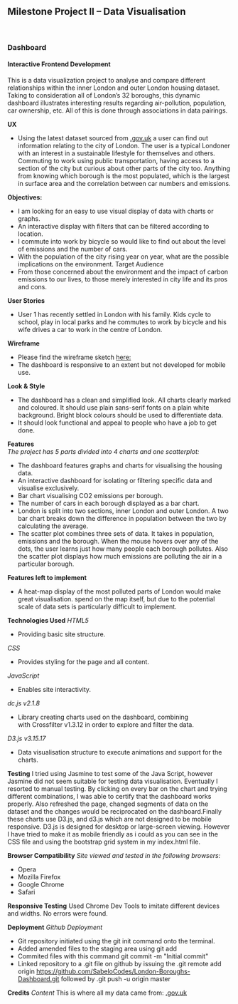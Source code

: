 <h2>Milestone Project II – Data Visualisation</h2><br>
<h3>Dashboard</h3>
<h4>Interactive Frontend Development</h4>

This is a data visualization project to analyse and compare different relationships within 
the inner London and outer London housing dataset. Taking to consideration all of London’s 32 boroughs, 
this dynamic dashboard illustrates interesting results regarding air-pollution, population, car ownership, 
etc. All of this is done through associations in data pairings.

**UX**
* Using the latest dataset sourced from [.gov.uk](https://www.gov.uk/government/statistical-data-sets) a user can 
find out information relating to the city of London. The user is a typical Londoner with an interest in a 
sustainable lifestyle for themselves and others. Commuting to work using public transportation, having access 
to a section of the city but curious about other parts of the city too. Anything from knowing which borough is 
the most populated, which is the largest in surface area and the correlation between car numbers and emissions.

**Objectives:**
* I am looking for an easy to use visual display of data with charts or graphs.
* An interactive display with filters that can be filtered according to location. 
* I commute into work by bicycle so would like to find out about the level of emissions and the number of cars.
* With the population of the city rising year on year, what are the possible implications on the environment. 
Target Audience
* From those concerned about the environment and the impact of carbon emissions to our lives, to those merely 
interested in city life and its pros and cons.

**User Stories**
* User 1 has recently settled in London with his family. Kids cycle to school, play in local parks and he commutes 
to work by bicycle and his wife drives a car to work in the centre of London.  


**Wireframe**
* Please find the wireframe sketch [here:](href="mileStoneProject/README.MD") 
* The dashboard is responsive to an extent but not developed for mobile use. 

**Look & Style**
* The dashboard has a clean and simplified look. All charts clearly marked and coloured. It should use plain sans-serif 
fonts on a plain white background. Bright block colours should be used to differentiate data.
* It should look functional and appeal to people who have a job to get done.

**Features**<br>
_The project has 5 parts divided into 4 charts and one scatterplot:_
* The dashboard features graphs and charts for visualising the housing data.
* An interactive dashboard for isolating or filtering specific data and visualise exclusively. 
* Bar chart visualising CO2 emissions per borough.
* The number of cars in each borough displayed as a bar chart.
* London is split into two sections, inner London and outer London. A two bar chart breaks down the difference in 
population between the two by calculating the average.
* The scatter plot combines three sets of data. It takes in population, emissions and the borough. When the mouse 
hovers over any of the dots, the user learns just how many people each borough pollutes. Also the scatter plot displays 
how much emissions are polluting the air in a particular borough. 

**Features left to implement**
* A heat-map display of the most polluted parts of London would make great visualisation. spend on the map itself, but due to the potential scale of data sets is particularly difficult to implement.

**Technologies Used**
_HTML5_
* Providing basic site structure.

_CSS_
* Provides styling for the page and all content.

_JavaScript_
* Enables site interactivity.

_dc.js v2.1.8_
* Library creating charts used on the dashboard, combining with Crossfilter v1.3.12 in order to explore and filter the data.

_D3.js v3.15.17_
* Data visualisation structure to execute animations and support for the charts.

**Testing**
I tried using Jasmine to test some of the Java Script, however Jasmine did not seem suitable for testing data visualisation. 
Eventually I resorted to manual testing. By clicking on every bar on the chart and trying different combinations, 
I was able to certify that the dashboard works properly. Also refreshed the page, changed segments of data on the dataset 
and the changes would be reciprocated on the dashboard.Finally these charts use D3.js, and d3.js which are not designed to 
be mobile responsive. D3.js is designed for desktop or large-screen viewing. However I have tried to make it as mobile 
friendly as i could as you can see in the CSS file and using the bootstrap grid system in my index.html file.

**Browser Compatibility**
_Site viewed and tested in the following browsers:_
* Opera
* Mozilla Firefox
* Google Chrome
* Safari

**Responsive Testing**
Used Chrome Dev Tools to imitate different devices and widths. No errors were found.

**Deployment**
_Github Deployment_
* Git repository initiated using the git init command onto the terminal.
* Added amended files to the staging area using git add 
* Commited files with this command git commit -m "Initial commit"
* Linked repository to a .git file on github by issuing the 
.git remote add origin https://github.com/SabeloCodes/London-Boroughs-Dashboard.git 
followed by .git push -u origin master

**Credits**
_Content_
This is where all my data came from: [.gov.uk](https://www.gov.uk/government/statistical-data-sets) 

